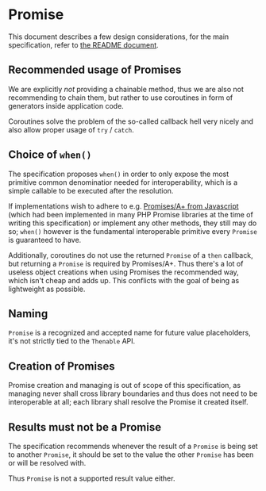 # Promise

This document describes a few design considerations, for the main specification, refer to [the README document](README.md).

## Recommended usage of Promises

We are explicitly _not_ providing a chainable method, thus we are also not recommending to chain them, but rather to use coroutines in form of generators inside application code.

Coroutines solve the problem of the so-called callback hell very nicely and also allow proper usage of `try` / `catch`.

## Choice of `when()`

The specification proposes `when()` in order to only expose the most primitive common denominatior needed for interoperability, which is a simple callable to be executed after the resolution.

If implementations wish to adhere to e.g. [Promises/A+ from Javascript](https://promisesaplus.com) (which had been implemented in many PHP Promise libraries at the time of writing this specification) or implement any other methods, they still may do so; `when()` however is the fundamental interoperable primitive every `Promise` is guaranteed to have.

Additionally, coroutines do not use the returned `Promise` of a `then` callback, but returning a `Promise` is required by Promises/A+. Thus there's a lot of useless object creations when using Promises the recommended way, which isn't cheap and adds up. This conflicts with the goal of being as lightweight as possible.

## Naming

`Promise` is a recognized and accepted name for future value placeholders, it's not strictly tied to the `Thenable` API.

## Creation of Promises

Promise creation and managing is out of scope of this specification, as managing never shall cross library boundaries and thus does not need to be interoperable at all; each library shall resolve the Promise it created itself.

## Results must not be a Promise

The specification recommends whenever the result of a `Promise` is being set to another `Promise`, it should be set to the value the other `Promise` has been or will be resolved with.

Thus `Promise` is not a supported result value either.
